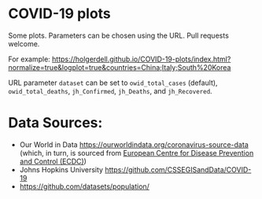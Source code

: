 # COVID-19 plots

Some plots. Parameters can be chosen using the URL. Pull requests welcome.

For example:
<https://holgerdell.github.io/COVID-19-plots/index.html?normalize=true&logplot=true&countries=China;Italy;South%20Korea>

URL parameter `dataset` can be set to `owid_total_cases` (default), `owid_total_deaths`, `jh_Confirmed`, `jh_Deaths`, and `jh_Recovered`.

# Data Sources:

- Our World in Data <https://ourworldindata.org/coronavirus-source-data> (which, in turn, is sourced from [European Centre for Disease Prevention and Control (ECDC)](https://www.ecdc.europa.eu/en/coronavirus))
- Johns Hopkins University <https://github.com/CSSEGISandData/COVID-19>
- <https://github.com/datasets/population/>
